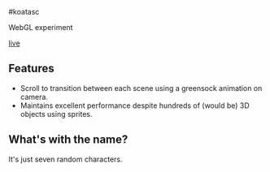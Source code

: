 #koatasc

WebGL experiment

[live](http://jacobhamblin.github.io/koatasc)

## Features

* Scroll to transition between each scene using a greensock animation on camera.
* Maintains excellent performance despite hundreds of (would be) 3D objects using sprites.

## What's with the name?

It's just seven random characters.
